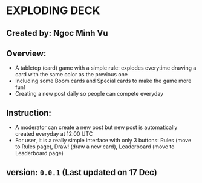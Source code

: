 # EXPLODING DECK

## Created by: Ngoc Minh Vu

## Overview:
* A tabletop (card) game with a simple rule: explodes everytime drawing a card with the same color as the previous one
* Including some Boom cards and Special cards to make the game more fun!
* Creating a new post daily so people can compete everyday

## Instruction:
* A moderator can create a new post but new post is automatically created everyday at 12:00 UTC
* For user, it is a really simple interface with only 3 buttons: Rules (move to Rules page), Draw! (draw a new card), Leaderboard (move to Leaderboard page)

## version: `0.0.1` (Last updated on 17 Dec)

